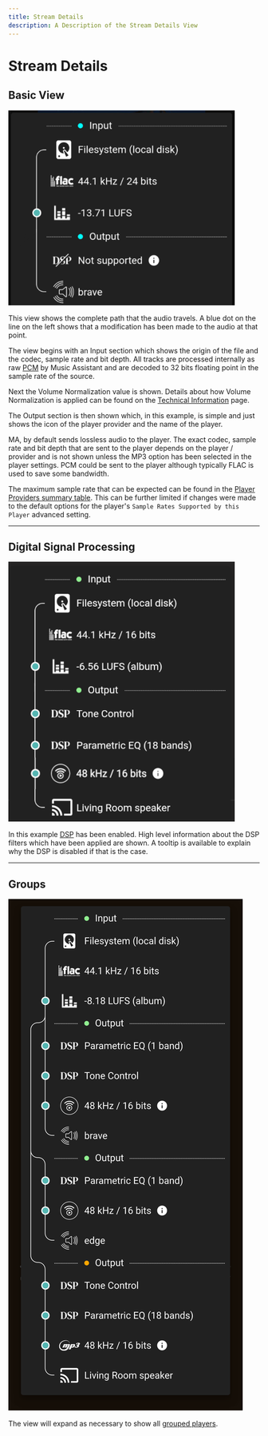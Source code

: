 ```yaml
---
title: Stream Details
description: A Description of the Stream Details View
---
```


# Stream Details

## Basic View
![image](assets/screenshots/streamdetails-basic.png)

This view shows the complete path that the audio travels. A blue dot on the line on the left shows that a modification has been made to the audio at that point.

The view begins with an Input section which shows the origin of the file and the codec, sample rate and bit depth. All tracks are processed internally as raw [PCM](https://diyodemag.com/education/what_is_pcm_pulse_code_modulation) by Music Assistant and are decoded to 32 bits floating point in the sample rate of the source. 

Next the Volume Normalization value is shown. Details about how Volume Normalization is applied can be found on the [Technical Information](faq/tech-info.md/#volume-normalization) page.

The Output section is then shown which, in this example, is simple and just shows the icon of the player provider and the name of the player.
 
MA, by default sends lossless audio to the player. The exact codec, sample rate and bit depth that are sent to the player depends on the player / provider and is not shown unless the MP3 option has been selected in the player settings. PCM could be sent to the player although typically FLAC is used to save some bandwidth. 

The maximum sample rate that can be expected can be found in the [Player Providers summary table](player-providers/index.md). This can be further limited if changes were made to the default options for the player's `Sample Rates Supported by this Player` advanced setting.
***************************************************************
## Digital Signal Processing
![image](assets/screenshots/streamdetails-dsp.png)

In this example [DSP](player-support/index.md/#dsp-settings) has been enabled. High level information about the DSP filters which have been applied are shown. A tooltip is available to explain why the DSP is disabled if that is the case.
***************************************************************
## Groups
![image](assets/screenshots/streamdetails-groups.png)

The view will expand as necessary to show all [grouped players](faq/groups.md).
